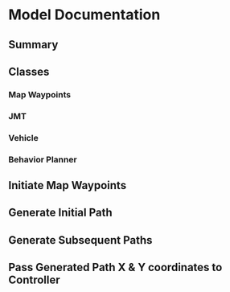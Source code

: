 # Model Documentation

## Summary

## Classes

### Map Waypoints

### JMT

### Vehicle

### Behavior Planner

## Initiate Map Waypoints

## Generate Initial Path

## Generate Subsequent Paths

## Pass Generated Path X & Y coordinates to Controller
